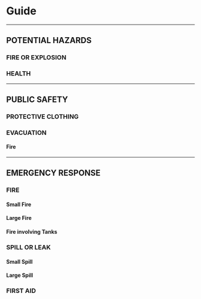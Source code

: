 # Guide
***
## **POTENTIAL HAZARDS**

### FIRE OR EXPLOSION

### HEALTH


***
## **PUBLIC SAFETY**

### PROTECTIVE CLOTHING

### EVACUATION
#### Fire


***
## **EMERGENCY RESPONSE**
### FIRE

#### Small Fire

#### Large Fire

#### Fire involving Tanks

### SPILL OR LEAK

#### Small Spill 

#### Large Spill

### FIRST AID

